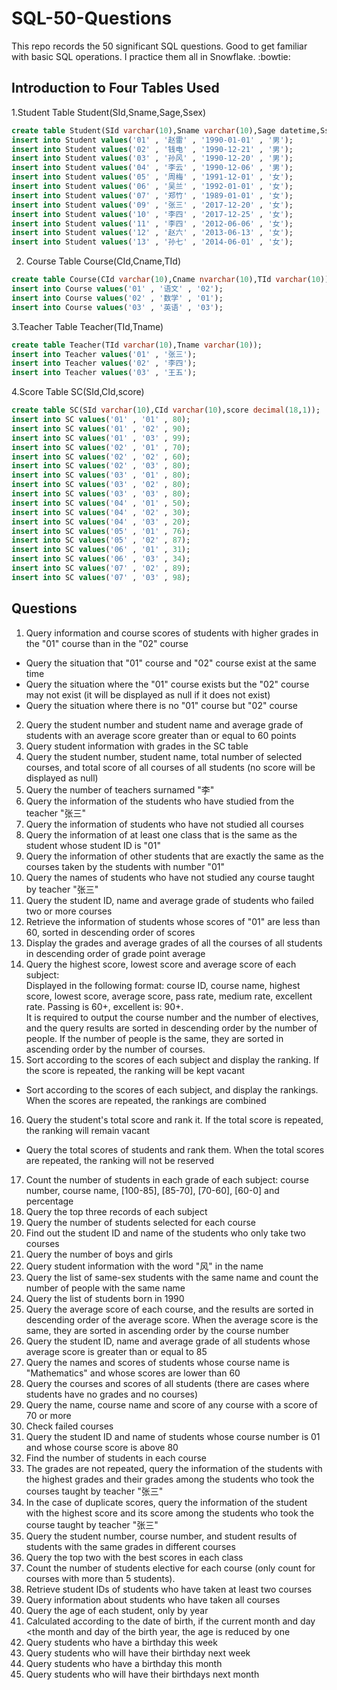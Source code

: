 # SQL-50-Questions
This repo records the 50 significant SQL questions. Good to get familiar with basic SQL operations. I practice them all in Snowflake. :bowtie:

## Introduction to Four Tables Used

1.Student Table
Student(SId,Sname,Sage,Ssex)
```SQL
create table Student(SId varchar(10),Sname varchar(10),Sage datetime,Ssex varchar(10));
insert into Student values('01' , '赵雷' , '1990-01-01' , '男');
insert into Student values('02' , '钱电' , '1990-12-21' , '男');
insert into Student values('03' , '孙风' , '1990-12-20' , '男');
insert into Student values('04' , '李云' , '1990-12-06' , '男');
insert into Student values('05' , '周梅' , '1991-12-01' , '女');
insert into Student values('06' , '吴兰' , '1992-01-01' , '女');
insert into Student values('07' , '郑竹' , '1989-01-01' , '女');
insert into Student values('09' , '张三' , '2017-12-20' , '女');
insert into Student values('10' , '李四' , '2017-12-25' , '女');
insert into Student values('11' , '李四' , '2012-06-06' , '女');
insert into Student values('12' , '赵六' , '2013-06-13' , '女');
insert into Student values('13' , '孙七' , '2014-06-01' , '女');
```
2. Course Table 
Course(CId,Cname,TId)
```SQL
create table Course(CId varchar(10),Cname nvarchar(10),TId varchar(10));
insert into Course values('01' , '语文' , '02');
insert into Course values('02' , '数学' , '01');
insert into Course values('03' , '英语' , '03');
```
3.Teacher Table
Teacher(TId,Tname)
```SQL
create table Teacher(TId varchar(10),Tname varchar(10));
insert into Teacher values('01' , '张三');
insert into Teacher values('02' , '李四');
insert into Teacher values('03' , '王五');
```
4.Score Table
SC(SId,CId,score)
```SQL
create table SC(SId varchar(10),CId varchar(10),score decimal(18,1));
insert into SC values('01' , '01' , 80);
insert into SC values('01' , '02' , 90);
insert into SC values('01' , '03' , 99);
insert into SC values('02' , '01' , 70);
insert into SC values('02' , '02' , 60);
insert into SC values('02' , '03' , 80);
insert into SC values('03' , '01' , 80);
insert into SC values('03' , '02' , 80);
insert into SC values('03' , '03' , 80);
insert into SC values('04' , '01' , 50);
insert into SC values('04' , '02' , 30);
insert into SC values('04' , '03' , 20);
insert into SC values('05' , '01' , 76);
insert into SC values('05' , '02' , 87);
insert into SC values('06' , '01' , 31);
insert into SC values('06' , '03' , 34);
insert into SC values('07' , '02' , 89);
insert into SC values('07' , '03' , 98);
```

## Questions
1. Query information and course scores of students with higher grades in the "01" course than in the "02" course
- Query the situation that "01" course and "02" course exist at the same time
- Query the situation where the "01" course exists but the "02" course may not exist (it will be displayed as null if it does not exist)
- Query the situation where there is no "01" course but "02" course
2. Query the student number and student name and average grade of students with an average score greater than or equal to 60 points
3. Query student information with grades in the SC table
4. Query the student number, student name, total number of selected courses, and total score of all courses of all students (no score will be displayed as null)
5. Query the number of teachers surnamed "李"
6. Query the information of the students who have studied from the teacher "张三" 
7. Query the information of students who have not studied all courses
8. Query the information of at least one class that is the same as the student whose student ID is "01"
9. Query the information of other students that are exactly the same as the courses taken by the students with number "01"
10. Query the names of students who have not studied any course taught by teacher "张三"
11. Query the student ID, name and average grade of students who failed two or more courses
12. Retrieve the information of students whose scores of "01" are less than 60, sorted in descending order of scores
13. Display the grades and average grades of all the courses of all students in descending order of grade point average
14. Query the highest score, lowest score and average score of each subject:  
Displayed in the following format: course ID, course name, highest score, lowest score, average score, pass rate, medium rate, excellent rate. Passing is 60+, excellent is: 90+.    
It is required to output the course number and the number of electives, and the query results are sorted in descending order by the number of people. If the number of people is the same, they are sorted in ascending order by the number of courses.
15. Sort according to the scores of each subject and display the ranking. If the score is repeated, the ranking will be kept vacant
- Sort according to the scores of each subject, and display the rankings. When the scores are repeated, the rankings are combined
16. Query the student's total score and rank it. If the total score is repeated, the ranking will remain vacant
- Query the total scores of students and rank them. When the total scores are repeated, the ranking will not be reserved
17. Count the number of students in each grade of each subject: course number, course name, [100-85], [85-70], [70-60], [60-0] and percentage
18. Query the top three records of each subject
19. Query the number of students selected for each course
20. Find out the student ID and name of the students who only take two courses
21. Query the number of boys and girls
22. Query student information with the word "风" in the name
23. Query the list of same-sex students with the same name and count the number of people with the same name
24. Query the list of students born in 1990
25. Query the average score of each course, and the results are sorted in descending order of the average score. When the average score is the same, they are sorted in ascending order by the course number
26. Query the student ID, name and average grade of all students whose average score is greater than or equal to 85
27. Query the names and scores of students whose course name is "Mathematics" and whose scores are lower than 60
28. Query the courses and scores of all students (there are cases where students have no grades and no courses)
29. Query the name, course name and score of any course with a score of 70 or more
30. Check failed courses
31. Query the student ID and name of students whose course number is 01 and whose course score is above 80
32. Find the number of students in each course
33. The grades are not repeated, query the information of the students with the highest grades and their grades among the students who took the courses taught by teacher "张三"
34. In the case of duplicate scores, query the information of the student with the highest score and its score among the students who took the course taught by teacher "张三"
35. Query the student number, course number, and student results of students with the same grades in different courses
36. Query the top two with the best scores in each class
37. Count the number of students elective for each course (only count for courses with more than 5 students).
38. Retrieve student IDs of students who have taken at least two courses
39. Query information about students who have taken all courses
40. Query the age of each student, only by year
41. Calculated according to the date of birth, if the current month and day <the month and day of the birth year, the age is reduced by one
42. Query students who have a birthday this week
43. Query students who will have their birthday next week
44. Query students who have a birthday this month
45. Query students who will have their birthdays next month 
